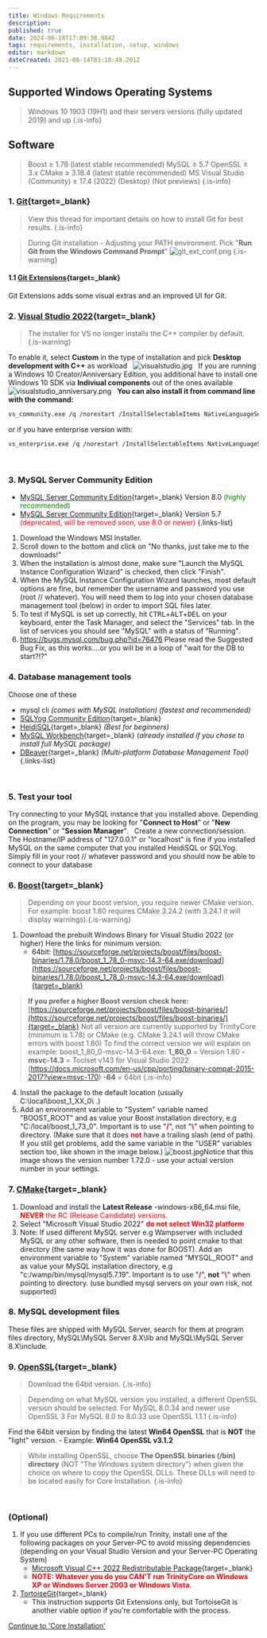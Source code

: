 ```yaml
---
title: Windows Requirements
description: 
published: true
date: 2024-06-18T17:09:30.984Z
tags: requirements, installation, setup, windows
editor: markdown
dateCreated: 2021-08-14T03:18:48.201Z
---
```


## Supported Windows Operating Systems

> Windows 10 1903 (19H1) and their servers versions (fully updated 2019) and up
{.is-info}

## Software
> Boost ≥ 1.78 (latest stable recommended)
> MySQL ≥ 5.7
> OpenSSL ≥ 3.x
> CMake ≥ 3.18.4 (latest stable recommended)
> MS Visual Studio (Community) ≥ 17.4 (2022) (Desktop) (Not previews)
{.is-info}

### 1. [Git](https://git-scm.com/download/win){target=_blank}

> View this thread for important details on how to install Git for best results.
{.is-info}

> During Git installation - Adjusting your PATH environment. Pick "**Run Git from the Windows Command Prompt**"
> ![git_ext_conf.png](/git_ext_conf.png)
{.is-warning}


#### 1.1 [Git Extensions](https://gitextensions.github.io/){target=_blank}
Git Extensions adds some visual extras and an improved UI for Git.
&nbsp;

### 2. [Visual Studio 2022](https://visualstudio.microsoft.com/thank-you-downloading-visual-studio/?sku=Community&channel=Release&version=VS2022){target=_blank}
> The installer for VS no longer installs the C++ compiler by default.
{.is-warning}

To enable it, select **Custom** in the type of installation and pick **Desktop development with C++** as workload
&nbsp;
![visualstudio.jpg](/visualstudio.jpg)
&nbsp;
If you are running a Windows 10 Creator/Anniversary Edition, you additional have to install one Windows 10 SDK via **Indiviual components** out of the ones available
&nbsp;
![visualstudio_anniversary.png](/visualstudio_anniversary.png)
&nbsp;
**You can also install it from command line with the command:**
<div class="next-codeblock-no-line-numbers"></div>

```bash
vs_community.exe /q /norestart /InstallSelectableItems NativeLanguageSupport_Group
```
or if you have enterprise version with:
<div class="next-codeblock-no-line-numbers"></div>

```bash
vs_enterprise.exe /q /norestart /InstallSelectableItems NativeLanguageSupport_Group
```
&nbsp;

### 3. MySQL Server Community Edition

- [MySQL Server Community Edition](https://dev.mysql.com/downloads/mysql/8.0.html){target=_blank} Version 8.0
  <span style="color:green">(highly recommended)</span>
- [MySQL Server Community Edition](https://dev.mysql.com/downloads/mysql/5.7.html){target=_blank} Version 5.7
  <span style="color:red">(deprecated, will be removed soon, use 8.0 or newer)</span>
{.links-list}

1. Download the Windows MSI Installer. 
2. Scroll down to the bottom and click on "No thanks, just take me to the downloads!"
3. When the installation is almost done, make sure "Launch the MySQL Instance Configuration Wizard" is checked, then click "Finish".
4. When the MySQL Instance Configuration Wizard launches, most default options are fine, but remember the username and password you use (root // whatever). You will need them to log into your chosen database management tool (below) in order to import SQL files later.
5. To test if MySQL is set up correctly, hit <kbd>CTRL</kbd>+<kbd>ALT</kbd>+<kbd>DEL</kbd> on your keyboard, enter the Task Manager, and select the "Services" tab. In the list of services you should see "MySQL" with a status of "Running".
6. https://bugs.mysql.com/bug.php?id=76476
Please read the Suggested Bug Fix, as this works....or you will be in a loop of "wait for the DB to start?!?"
&nbsp;

### 4. Database management tools
Choose one of these

- mysql cli *(comes with MySQL installation)* 
*(fastest and recommended)*
- [SQLYog Community Edition](https://github.com/webyog/sqlyog-community/wiki/Downloads){target=_blank}
- [HeidiSQL](http://www.heidisql.com/download.php){target=_blank} *(Best for beginners)*
- [MySQL Workbench](http://dev.mysql.com/downloads/workbench/){target=_blank} (*already installed if you chose to install full MySQL package)*
- [DBeaver](https://dbeaver.io/){target=_blank} *(Multi-platform Database Management Tool)*
{.links-list}

&nbsp;

### 5. Test your tool
Try connecting to your MySQL instance that you installed above. Depending on the program, you may be looking for "**Connect to Host**" or "**New Connection**" or "**Session Manager**".
&nbsp;
	Create a new connection/session. The Hostname/IP address of "127.0.0.1" or "localhost" is fine if you installed MySQL on the same computer that you installed HeidiSQL or SQLYog. Simply fill in your root // whatever password and you should now be able to connect to your database
&nbsp;

### 6. [Boost](http://www.boost.org/users/download/){target=_blank}

> Depending on your boost version, you require newer CMake version.
> For example: boost 1.80 requires CMake 3.24.2 (with 3.24.1 it will display warnings).{.is-warning}

1. Download the prebuilt Windows Binary for Visual Studio 2022 (or higher)
Here the links for minimum version:
	- 64bit: [https://sourceforge.net/projects/boost/files/boost-binaries/1.78.0/boost_1_78_0-msvc-14.3-64.exe/download](https://sourceforge.net/projects/boost/files/boost-binaries/1.78.0/boost_1_78_0-msvc-14.3-64.exe/download){target=_blank}
>   **If you  prefer a higher Boost version check here:** [https://sourceforge.net/projects/boost/files/boost-binaries/](https://sourceforge.net/projects/boost/files/boost-binaries/){target=_blank}
>   Not all version are currently supported by TrinityCore (minimum is 1.78) or CMake (e.g. CMake 3.24.1 will throw CMake errors with boost 1.80)
> To find the correct version we will explain on example: boost_1_80_0-msvc-14.3-64.exe:
> **1_80_0** = Version 1.80
> **-msvc-14.3** = Toolset v143 for Visual Studio 2022 (https://docs.microsoft.com/en-us/cpp/porting/binary-compat-2015-2017?view=msvc-170)
> **-64** = 64bit
{.is-info}

4. Install the package to the default location (usually C:\local\boost_1_XX_0\ .)
5. Add an environment variable to "System" variable named "BOOST_ROOT" and as value your Boost installation directory, e.g "C:/local/boost_1_73_0". Important is to use "**<span style="color:red">/</span>**", not "**<span style="color:red">\\</span>**"  when pointing to directory.
(Make sure that it does **<span style="color:red">not</span>** have a trailing slash (end of path). If you still get problems, add the same variable in the "USER" variables section too, like shown in the image below.)
![boost.jpg](/boost.jpg)Notice that this image shows the version number 1.72.0 - use your actual version number in your settings.
&nbsp;

### 7. [CMake](https://cmake.org/download/){target=_blank}

1. Download and install the **Latest Release** -windows-x86_64.msi file, **<span style="color:red">NEVER</span>** <span style="color:red">the RC (Release Candidate) versions</span>.
2. Select "Microsoft Visual Studio 2022" **<span style="color:red">do not select Win32 platform</span>**
3. Note: If used different MySQL server e.g Wampserver with included MySQL or any other software, then is needed to point cmake to that directory (the same way how it was done for BOOST). Add an environment variable to "System" variable named "MYSQL_ROOT" and as value your MySQL installation directory, e.g "c:/wamp/bin/mysql/mysql5.7.19". Important is to use "**<span style="color:red">/</span>**", **not** "**<span style="color:red">\\</span>**"  when pointing to directory. (use bundled mysql servers on your own risk, not supported)
&nbsp;

### 8. MySQL development files
These files are shipped with MySQL Server, search for them at program files directory, MySQL\MySQL Server 8.X\lib and MySQL\MySQL Server 8.X\include.
&nbsp;

### 9. [OpenSSL](http://www.slproweb.com/products/Win32OpenSSL.html){target=_blank}

> Download the 64bit version.
{.is-info}

> Depending on what MySQL version you installed, a different OpenSSL version should be selected.
For MySQL 8.0.34 and newer use OpenSSL 3
For MySQL 8.0 to 8.0.33 use OpenSSL 1.1.1
{.is-info}

Find the 64bit version by finding the latest **Win64 OpenSSL** that is **NOT** the "light" version.
	- Example: **Win64 OpenSSL v3.1.2**
&nbsp;

> While installing OpenSSL, choose **The OpenSSL binaries (/bin) directory** (NOT "The Windows system directory")
> when given the choice on where to copy the OpenSSL DLLs. These DLLs will need to be located easily for Core Installation.
{.is-info}

&nbsp;
### (Optional)

1. If you use different PCs to compile/run Trinity, install one of the following packages on your Server-PC to avoid missing dependencies (depending on your Visual Studio Version and your Server-PC Operating System)
	- [Microsoft Visual C++ 2022 Redistributable Package](https://aka.ms/vs/17/release/vc_redist.x64.exe){target=_blank}
	- **<span style="color:red">NOTE: Whatever you do you CAN'T run TrinityCore on Windows XP or Windows Server 2003 or Windows Vista.</span>**
2. [TortoiseGit](http://code.google.com/p/tortoisegit/){target=_blank}
	- This instruction supports Git Extensions only, but TortoiseGit is another viable option if you're comfortable with the process.
  
<a href="https://trinitycore.info/en/install/Core-Installation/windows-core-installation" class="mt-5 v-btn v-btn--depressed v-btn--flat v-btn--outlined theme--light v-size--default darkblue--text text--lighten-3"><span class="v-btn__content"><span>Continue to 'Core Installation'</span><i aria-hidden="true" class="v-icon notranslate v-icon--right mdi mdi-arrow-right theme--light"></i></span></a>
